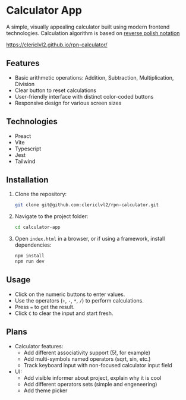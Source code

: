 # Calculator App

A simple, visually appealing calculator built using modern frontend technologies.
Calculation algorithm is based on [reverse polish notation](https://en.wikipedia.org/wiki/Shunting_yard_algorithm)

https://clericlvl2.github.io/rpn-calculator/

## Features
- Basic arithmetic operations: Addition, Subtraction, Multiplication, Division
- Clear button to reset calculations
- User-friendly interface with distinct color-coded buttons
- Responsive design for various screen sizes

## Technologies
- Preact
- Vite
- Typescript
- Jest
- Tailwind

## Installation
1. Clone the repository:
   ```sh
   git clone git@github.com:clericlvl2/rpn-calculator.git
   ```
2. Navigate to the project folder:
   ```sh
   cd calculator-app
   ```
3. Open `index.html` in a browser, or if using a framework, install dependencies:
   ```sh
   npm install
   npm run dev
   ```

## Usage
- Click on the numeric buttons to enter values.
- Use the operators (`+`, `-`, `*`, `/`) to perform calculations.
- Press `=` to get the result.
- Click `C` to clear the input and start fresh.

## Plans

- Calculator features:
  - Add different associativity support (5!, for example)
  - Add multi-symbols named operators (sqrt, sin, etc.)
  - Track keyboard input with non-focused calculator input field
- UI:
  - Add visible informer about project, explain why it is cool
  - Add different operators sets (simple and engeneering)
  - Add theme picker
